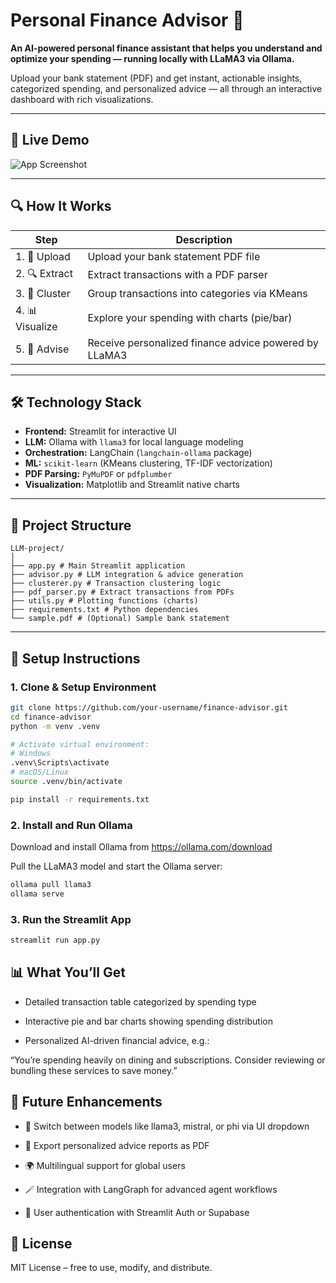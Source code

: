 # Personal Finance Advisor 💸

**An AI-powered personal finance assistant that helps you understand and optimize your spending — running locally with LLaMA3 via Ollama.**

Upload your bank statement (PDF) and get instant, actionable insights, categorized spending, and personalized advice — all through an interactive dashboard with rich visualizations.

---

## 🚀 Live Demo

![App Screenshot](https://via.placeholder.com/800x400.png?text=App+UI+Screenshot)

---

## 🔍 How It Works

| Step | Description                                   |
|-------|----------------------------------------------|
| 1. 🧾 Upload   | Upload your bank statement PDF file         |
| 2. 🔍 Extract  | Extract transactions with a PDF parser       |
| 3. 🧠 Cluster  | Group transactions into categories via KMeans|
| 4. 📊 Visualize| Explore your spending with charts (pie/bar) |
| 5. 🤖 Advise   | Receive personalized finance advice powered by LLaMA3 |

---

## 🛠️ Technology Stack

- **Frontend:** Streamlit for interactive UI  
- **LLM:** Ollama with `llama3` for local language modeling  
- **Orchestration:** LangChain (`langchain-ollama` package)  
- **ML:** `scikit-learn` (KMeans clustering, TF-IDF vectorization)  
- **PDF Parsing:** `PyMuPDF` or `pdfplumber`  
- **Visualization:** Matplotlib and Streamlit native charts  

---

## 📂 Project Structure
    LLM-project/
    │
    ├── app.py # Main Streamlit application
    ├── advisor.py # LLM integration & advice generation
    ├── clusterer.py # Transaction clustering logic
    ├── pdf_parser.py # Extract transactions from PDFs
    ├── utils.py # Plotting functions (charts)
    ├── requirements.txt # Python dependencies
    └── sample.pdf # (Optional) Sample bank statement

---

## 🧪 Setup Instructions

### 1. Clone & Setup Environment

```bash
git clone https://github.com/your-username/finance-advisor.git
cd finance-advisor
python -m venv .venv

# Activate virtual environment:
# Windows
.venv\Scripts\activate
# macOS/Linux
source .venv/bin/activate

pip install -r requirements.txt
```
### 2. Install and Run Ollama
Download and install Ollama from https://ollama.com/download

Pull the LLaMA3 model and start the Ollama server:
```bash
ollama pull llama3
ollama serve
```
### 3. Run the Streamlit App
```bash
streamlit run app.py
```

## 📊 What You’ll Get
- Detailed transaction table categorized by spending type

- Interactive pie and bar charts showing spending distribution

- Personalized AI-driven financial advice, e.g.:

“You’re spending heavily on dining and subscriptions. Consider reviewing or bundling these services to save money.”

## 🚀 Future Enhancements
- 🔄 Switch between models like llama3, mistral, or phi via UI dropdown

- 📄 Export personalized advice reports as PDF

- 🌍 Multilingual support for global users

- 🪄 Integration with LangGraph for advanced agent workflows

- 🔐 User authentication with Streamlit Auth or Supabase

## 📄 License
MIT License – free to use, modify, and distribute.
